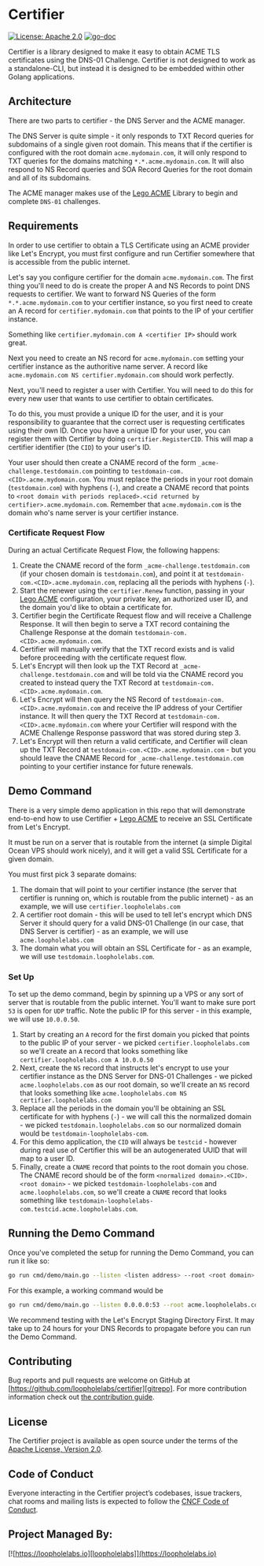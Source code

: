 # Certifier

[![License: Apache 2.0](https://img.shields.io/badge/License-Apache%202.0-brightgreen.svg)](https://www.apache.org/licenses/LICENSE-2.0)
[![go-doc](https://godoc.org/github.com/loopholelabs/certifier?status.svg)](https://godoc.org/github.com/loopholelabs/certifier)

Certifier is a library designed to make it easy to obtain ACME TLS certificates
using the DNS-01 Challenge. Certifier is not designed to work as a standalone-CLI, but instead
it is designed to be embedded within other Golang applications.

## Architecture

There are two parts to certifier - the DNS Server and the ACME manager.

The DNS Server is quite simple - it only responds to TXT Record queries for subdomains of a single given root domain.
This means that if the certifier is configured with the root domain `acme.mydomain.com`, it will only respond to TXT queries
for the domains matching `*.*.acme.mydomain.com`. It will also respond to NS Record queries and SOA Record Queries for the root domain
and all of its subdomains.

The ACME manager makes use of the [Lego ACME](https://go-acme.github.io/lego) Library to begin and complete `DNS-01` challenges.

## Requirements

In order to use certifier to obtain a TLS Certificate using an ACME provider like
Let's Encrypt, you must first configure and run Certifier somewhere that is accessible from
the public internet.

Let's say you configure certifier for the domain `acme.mydomain.com`. The first thing you'll need to do is create the proper A and NS Records
to point DNS requests to certifier. We want to forward NS Queries of the form `*.*.acme.mydomain.com` to your certifier instance, so you first need to create an A record
for `certifier.mydomain.com` that points to the IP of your certifier instance.

Something like `certifier.mydomain.com A <certifier IP>` should work great.

Next you need to create an NS record for `acme.mydomain.com` setting your certifier instance as the authoritive name server. A record like `acme.mydomain.com NS certifier.mydomain.com` should work perfectly.

Next, you'll need to register a user with Certifier. You will need to do this for every new user that wants to use certifier to obtain certificates.

To do this, you must provide a unique ID for the user, and it is your responsibility to guarantee that the correct user is requesting certificates using their own ID.
Once you have a unique ID for your user, you can register them with Certifier by doing `certifier.RegisterCID`. This will map a certifier identifier (the `CID`)
to your user's ID.

Your user should then create a CNAME record of the form `_acme-challenge.testdomain.com` pointing to `testdomain-com.<CID>.acme.mydomain.com`. You must replace
the periods in your root domain (`testdomain.com`) with hyphens (`-`), and create a CNAME record that points to `<root domain with periods replaced>.<cid returned by certifier>.acme.mydomain.com`.
Remember that `acme.mydomain.com` is the domain who's name server is your certifier instance.

### Certificate Request Flow

During an actual Certificate Request Flow, the following happens:

1. Create the CNAME record of the form `_acme-challenge.testdomain.com` (if your chosen domain is `testdomain.com`), and point it at `testdomain-com.<CID>.acme.mydomain.com`, replacing all the periods with hyphens (`-`).
2. Start the renewer using the `certifier.Renew` function, passing in your [Lego ACME](https://go-acme.github.io/lego) configuration, your private key, an authorized user ID, and the domain you'd like to obtain a certificate for.
3. Certifier begin the Certificate Request flow and will receive a Challenge Response. It will then begin to serve a TXT record containing the Challenge Response at the domain `testdomain-com.<CID>.acme.mydomain.com`.
4. Certifier will manually verify that the TXT record exists and is valid before proceeding with the certificate request flow.
5. Let's Encrypt will then look up the TXT Record at `_acme-challenge.testdomain.com` and will be told via the CNAME record you created to instead query the TXT Record at `testdomain-com.<CID>.acme.mydomain.com`.
6. Let's Encrypt will then query the NS Record of `testdomain-com.<CID>.acme.mydomain.com` and receive the IP address of your Certifier instance. It will then query the TXT Record at `testdomain-com.<CID>.acme.mydomain.com` where your Certifier will respond with the ACME Challenge Response password that was stored during step 3.
7. Let's Encrypt will then return a valid certificate, and Certifier will clean up the TXT Record at `testdomain-com.<CID>.acme.mydomain.com` - but you should leave the CNAME Record for `_acme-challenge.testdomain.com` pointing to your certifier instance for future renewals.

## Demo Command

There is a very simple demo application in this repo that will demonstrate end-to-end how to use Certifier + [Lego ACME](https://go-acme.github.io/lego) to receive an SSL Certificate from Let's Encrypt.

It must be run on a server that is routable from the internet (a simple Digital Ocean VPS should work nicely), and it will get a valid SSL Certificate for a given domain.

You must first pick 3 separate domains:

1. The domain that will point to your certifier instance (the server that certifier is running on, which is routable from the public internet) - as an example, we will use `certifier.loopholelabs.com`
2. A certifier root domain - this will be used to tell let's encrypt which DNS Server it should query for a valid DNS-01 Challenge (in our case, that DNS Server is certifier) - as an example, we will use `acme.loopholelabs.com`
3. The domain what you will obtain an SSL Certificate for - as an example, we will use `testdomain.loopholelabs.com`.

### Set Up

To set up the demo command, begin by spinning up a VPS or any sort of server that is routable from the public internet. You'll want to make sure port `53` is open for `UDP` traffic. Note the public IP for this server - in this example, we will use `10.0.0.50`.

1. Start by creating an `A` record for the first domain you picked that points to the public IP of your server - we picked `certifier.loopholelabs.com` so we'll create an `A` record that looks something like `certifier.loopholelabs.com A 10.0.0.50`
2. Next, create the `NS` record that instructs let's encrypt to use your certifier instance as the DNS Server for DNS-01 Challenges - we picked `acme.loopholelabs.com` as our root domain, so we'll create an `NS` record that looks something like `acme.loopholelabs.com NS certifier.loopholelabs.com`
3. Replace all the periods in the domain you'll be obtaining an SSL certificate for with hyphens (`-`) - we will call this the normalized domain - we picked `testdomain.loopholelabs.com` so our normalized domain would be `testdomain-loopholelabs-com`.
4. For this demo application, the `CID` will always be `testcid` - however during real use of Certifier this will be an autogenerated UUID that will map to a user ID.
5. Finally, create a `CNAME` record that points to the root domain you chose. The CNAME record should be of the form `<normalized domain>.<CID>.<root domain>` - we picked `testdomain-loopholelabs-com` and `acme.loopholelabs.com`, so we'll create a `CNAME` record that looks something like `testdomain-loopholelabs-com.testcid.acme.loopholelabs.com`.

## Running the Demo Command

Once you've completed the setup for running the Demo Command, you can run it like so:

```bash
go run cmd/demo/main.go --listen <listen address> --root <root domain> --public <certifier domain> --email <your email> --domain <the domain you want to obtain an SSL certificate for> --directory <acme directory URL>
```

For this example, a working command would be

```bash
go run cmd/demo/main.go --listen 0.0.0.0:53 --root acme.loopholelabs.com --public certifier.loopholelabs.com --email testemail@loopholelabs.io --domain testdomain.loopholelabs.com --directory https://acme-staging-v02.api.letsencrypt.org/directory
```

We recommend testing with the Let's Encrypt Staging Directory First. It may take up to 24 hours for your DNS Records to propagate before you can run the Demo Command.

## Contributing

Bug reports and pull requests are welcome on GitHub at [https://github.com/loopholelabs/certifier][gitrepo]. For more
contribution information check
out [the contribution guide](https://github.com/loopholelabs/certifier/blob/master/CONTRIBUTING.md).

## License

The Certifier project is available as open source under the terms of
the [Apache License, Version 2.0](http://www.apache.org/licenses/LICENSE-2.0).

## Code of Conduct

Everyone interacting in the Certifier project’s codebases, issue trackers, chat rooms and mailing lists is expected to follow the [CNCF Code of Conduct](https://github.com/cncf/foundation/blob/master/code-of-conduct.md).

## Project Managed By:

[![https://loopholelabs.io][loopholelabs]](https://loopholelabs.io)

[gitrepo]: https://github.com/loopholelabs/certifier
[loopholelabs]: https://cdn.loopholelabs.io/loopholelabs/LoopholeLabsLogo.svg
[loophomepage]: https://loopholelabs.io

